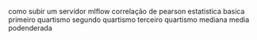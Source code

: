 como subir um servidor mlflow
correlação de pearson
estatistica basica
primeiro quartismo
segundo quartismo
terceiro quartismo
mediana
media podenderada

